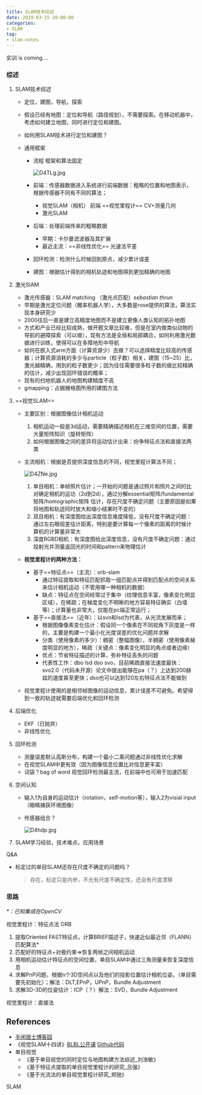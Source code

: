 ```yaml
---
title: SLAM技术综述
date: 2019-03-15 20:00:00
categories:
- SLAM
tag:
- slam-notes
---
```



实训 is coming.... 








### 综述

1. SLAM技术综述

   - 定位，建图，导航，探索

   - 假设已经有地图：定位和导航（路径规划），不需要探索。在移动机器中，考虑如何建立地图，同时进行定位和建图。

   - 如何用SLAM技术进行定位和建图？

   - 通用框架

     - 流程 框架和算法固定

       ![D4TLg.jpg](https://ww1.yunjiexi.club/2019/03/21/D4TLg.jpg)

     - 前端：传感器数据进入系统进行前端数据：粗略的位置和地图表示，根据传感器不同有不同的算法；

       - 视觉SLAM（相机）   前端 ==视觉里程计== CV+测量几何
       - 激光SLAM

     - 后端：处理前端传来的粗略数据

       - 早期：卡尔曼滤波器及其扩展
       - 最近主流：==非线性优化== 光速法平差

     - 回环检测：检测什么时候回到原点，减少累计误差

     - 建图：根据估计得到的相机轨迹和地图得到更加精确的地图

2. 激光SlAM

   - 激光传感器：SLAM matching （激光点匹配）*sebastian thrun*
   - 早期是激光定位问题（概率机器人学），大多数是rose提供的算法，算法实现本身研究少
   - 2000往后一直是建立高精度地图而不是建立更像人类认知的拓扑地图
   - 方式和产业已经比较成熟，做开题文章比较难，但是在室内做类似动物的导航的避障探索（可以做），现有方法是全局和局部耦合，如何利用激光数据进行训练，使得可以在多障地形中导航
   - 如何在嵌入式arm方面（计算资源少）去做？可以选择精度比较高的传感器；计算资源消耗的多少与particle（粒子数）相关，建图（15~25）比，激光越精确，用到的粒子数更少；因为往往需要很多粒子数的做比较精确的估计，减少出现回环错误的概率；
   - 现有的扫地机器人的地图构建精度不高
   - gmapping：占据栅格图所用的建图方法

3. ==视觉SLAM==

   - 主要区别：根据图像估计相机运动

     1. 相机运动一般是3d运动，需要精确描述相机在三维空间的位置，需要大量矩阵知识（旋转矩阵）
     2. 如何根据图像之间的差异将运动估计出来：纷争特征点法和直接法两类

   - 主流相机：根据是否提供深度信息的不同，视觉里程计算法不同；

     ![D4ZNe.jpg](https://ww1.yunjiexi.club/2019/03/21/D4ZNe.jpg)

     1. 单目相机：单帧照片估计；一开始的问题是通过照片和照片之间的比对确定相机的运功（2d到2d），通过分解essential矩阵/fundamental矩阵/homographic矩阵 估计，存在尺度不确定问题（主要原因是如果将地图和轨迹同时放大和缩小结果时不变的）
     2. 双目相机：有深度图给出深度信息难度降低，没有尺度不确定问题：通过左右眼视差估计距离，特别是要计算每一个像素的距离的时候计算机的计算量非常大
     3. 深度RGBD相机：有深度图给出深度信息，没有尺度不确定问题：通过投射光并测量返回光的时间和pattern来物理估计

   - **视觉里程计的两种方法：**

     - 基于==特征点==（主流）：orb-slam 
       - 通过特征提取和特征匹配抓取一组匹配点并得到匹配点的空间关系来估计相机运动（不管用哪一种相机的数据）
       - 缺点：特征点在空间经常过于集中（纹理信息丰富，像素变化明显区域），在稀疏；在梯度变化不明晰的地方容易特征确实（白墙等）；计算量也非常大，仅能在pc端正常运行；
     - 基于==直接法==（近年）：以svo和lsd为代表，从光流发展而来；
       - 根据图像像素变化估计：假设同一个像素在不同视角下灰度是一样的，主要是构建一个最小化光度误差的优化问题并求解
       - 分类（使用像素的多少）：稠密（整幅图像），半稠密（使用像素梯度明显的地方），稀疏（关键点：像素变化明显的角点或者边缘）
       - 优点：节省特征描述的计算，弥补特征丢失的问题
       - 代表性工作：dbo lsd dso svo，目前稀疏直接法速度最快：svo2.0（代码未开源）论文中提出能够在pa（？）上达到200赫兹的速度甚至更快；dso也可以达到120左右特征点法不能做到

   - 视觉里程计使用的是相邻帧图像的运动信息，累计误差不可避免。希望得到一致的轨迹就需要后端优化和回环检测

4. 后端优化

   - EKF（已抛弃）
   - 非线性优化

5. 回环检测

   - 测量误差默认高斯分布，构建一个最小二乘问题通过非线性优化求解
   - 在视觉SLAM中更有效（因为图像信息位置比对信息更丰富）
   - 词袋？bag of word 视觉回环检测最主流，在前端中也可用于加速匹配

6. 空间认知

   - 输入1为自身的运动估计（rotation，self-motion等），输入2为visial input（眼睛捕获环境图像）

   - 传感器组合？

     ![D4hdp.jpg](https://ww1.yunjiexi.club/2019/03/21/D4hdp.jpg)

7. SLAM学习经验，技术难点，应用场景

Q&A

- 标定过的单目SLAM还存在尺度不确定的问题吗？

  > 存在，标定只是内参，不光有尺度不确定性，还会有尺度漂移



### 思路

*\*：已知集成在OpenCV*

视觉里程计：特征点法 ORB

1. 提取Oriented FAST特征点，计算BRIEF描述子，快速近似最近邻（FLANN）匹配算法*
2. 匹配好的特征点+对极约束=>恢复两帧之间相机运动
3. 用相机运动估计特征点的空间位置，单目SLAM中通过三角测量来恢复深度信息
4. 求解PnP问题，根据n个3D空间点以及他们的投影位置估计相机位姿。（单目需要先初始化）；解法：DLT,EPnP，UPnP，Bundle Adjustment
5. 求解3D-3D的位姿估计：ICP（？）解法：SVD，Bundle Adjustment



视觉里程计：直接法



## References

- [半闲居士博客园](https://www.cnblogs.com/gaoxiang12/p/3695962.html)
- 《视觉SLAM十四讲》[BLBL公开课](https://www.bilibili.com/video/av19397094?from=search&seid=9220779439046733623)   [Github代码](https://github.com/gaoxiang12/slambook)
- 单目视觉
  - 《基于单目视觉的同时定位与地图构建方法综述_刘浩敏》
  - 《基于特征点提取的单目视觉里程计的研究_吕强》
  - 《基于光流法的单目视觉里程计研究_郑驰》





SLAM